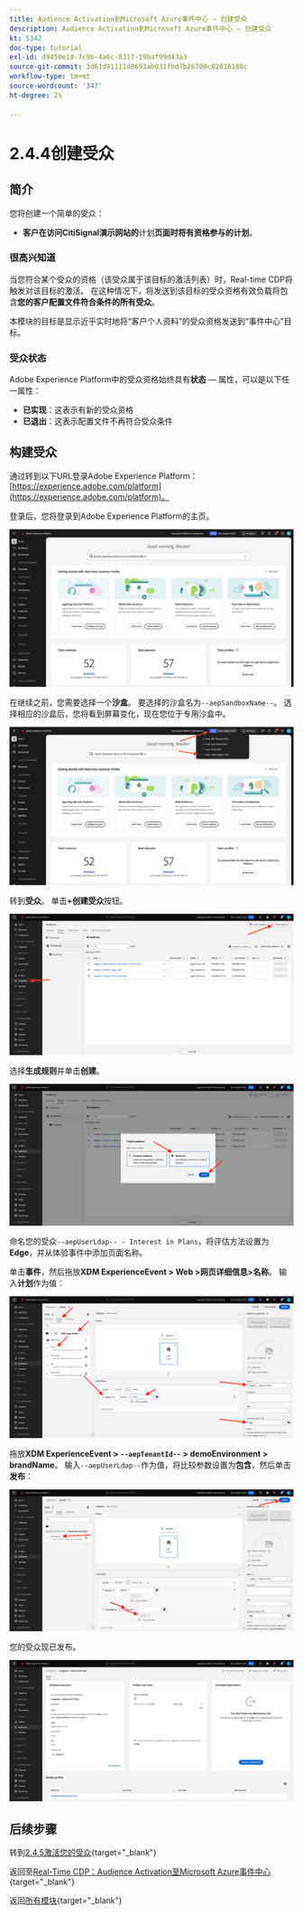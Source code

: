 ```yaml
---
title: Audience Activation到Microsoft Azure事件中心 — 创建受众
description: Audience Activation到Microsoft Azure事件中心 — 创建受众
kt: 5342
doc-type: tutorial
exl-id: d9450e18-7c9b-4a6c-8317-19baf99d43a3
source-git-commit: 3d61d91111d8693ab031fbd7b26706c02818108c
workflow-type: tm+mt
source-wordcount: '347'
ht-degree: 2%

---
```


# 2.4.4创建受众

## 简介

您将创建一个简单的受众：

- **客户在访问CitiSignal演示网站的**&#x200B;计划&#x200B;**页面时将有资格参与的计划**。

### 很高兴知道

当您符合某个受众的资格（该受众属于该目标的激活列表）时，Real-time CDP将触发对该目标的激活。 在这种情况下，将发送到该目标的受众资格有效负载将包含&#x200B;**您的客户配置文件符合条件的所有受众**。

本模块的目标是显示近乎实时地将“客户个人资料”的受众资格发送到“事件中心”目标。

### 受众状态

Adobe Experience Platform中的受众资格始终具有&#x200B;**状态** — 属性，可以是以下任一属性：

- **已实现**：这表示有新的受众资格
- **已退出**：这表示配置文件不再符合受众条件

## 构建受众

通过转到以下URL登录Adobe Experience Platform： [https://experience.adobe.com/platform](https://experience.adobe.com/platform)。

登录后，您将登录到Adobe Experience Platform的主页。

![数据获取](./../../../../modules/delivery-activation/datacollection/dc1.2/images/home.png)

在继续之前，您需要选择一个&#x200B;**沙盒**。 要选择的沙盒名为``--aepSandboxName--``。 选择相应的沙盒后，您将看到屏幕变化，现在您位于专用沙盒中。

![数据获取](./../../../../modules/delivery-activation/datacollection/dc1.2/images/sb1.png)

转到&#x200B;**受众**。 单击&#x200B;**+创建受众**&#x200B;按钮。

![数据获取](./images/seg.png)

选择&#x200B;**生成规则**&#x200B;并单击&#x200B;**创建**。

![数据获取](./images/seg1.png)

命名您的受众`--aepUserLdap-- - Interest in Plans`，将评估方法设置为&#x200B;**Edge**，并从体验事件中添加页面名称。

单击&#x200B;**事件**，然后拖放&#x200B;**XDM ExperienceEvent > Web >网页详细信息>名称**。 输入&#x200B;**计划**&#x200B;作为值：

![4-05-create-ee-2.png](./images/405createee2.png)

拖放&#x200B;**XDM ExperienceEvent > `--aepTenantId--` > demoEnvironment > brandName**。 输入`--aepUserLdap--`作为值，将比较参数设置为&#x200B;**包含**，然后单击&#x200B;**发布**：

![4-05-create-ee-2-brand.png](./images/405createee2brand.png)

您的受众现已发布。

![4-05-create-ee-2-brand.png](./images/405createee2brand1.png)

## 后续步骤

转到[2.4.5激活您的受众](./ex5.md){target="_blank"}

返回至[Real-Time CDP：Audience Activation至Microsoft Azure事件中心](./segment-activation-microsoft-azure-eventhub.md){target="_blank"}

返回[所有模块](./../../../../overview.md){target="_blank"}
